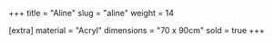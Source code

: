 +++
title = "Aline"
slug = "aline"
weight = 14

[extra]
material = "Acryl"
dimensions = "70 x 90cm"
sold = true
+++
